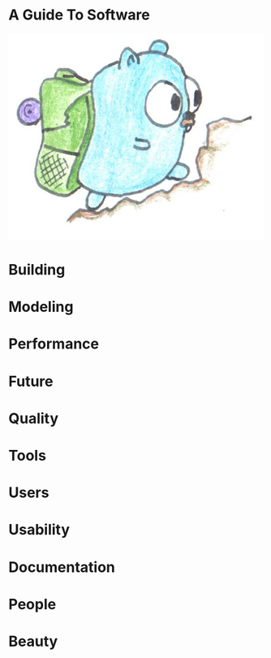 # A Guide To Software

![](assets/hiking.png)

# Building

# Modeling

# Performance

# Future

# Quality

# Tools

# Users

# Usability

# Documentation

# People

# Beauty